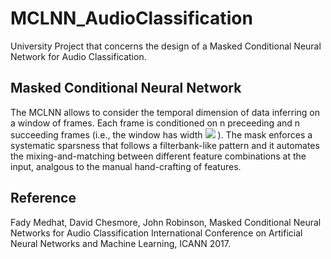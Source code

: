# MCLNN_AudioClassification
University Project that concerns the design of a Masked Conditional Neural Network for Audio Classification.

## Masked Conditional Neural Network
The MCLNN allows to consider the temporal dimension of data inferring on a window of frames. Each frame is conditioned on n preceeding and n succeeding frames (i.e., the window has width <img src="https://render.githubusercontent.com/render/math?math=d = 2n %2B 1">
). The mask enforces a systematic sparsness that follows a filterbank-like pattern and it automates the mixing-and-matching between different feature combinations at the input, analgous to the manual hand-crafting of features.

## Reference
Fady Medhat, David Chesmore, John Robinson, Masked Conditional Neural Networks for Audio Classification International Conference on Artificial Neural Networks and Machine Learning, ICANN 2017.
